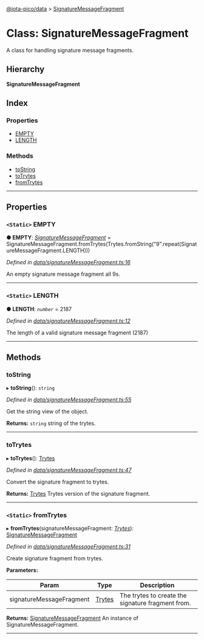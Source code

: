[@iota-pico/data](../README.md) > [SignatureMessageFragment](../classes/signaturemessagefragment.md)

# Class: SignatureMessageFragment

A class for handling signature message fragments.

## Hierarchy

**SignatureMessageFragment**

## Index

### Properties

* [EMPTY](signaturemessagefragment.md#empty)
* [LENGTH](signaturemessagefragment.md#length)

### Methods

* [toString](signaturemessagefragment.md#tostring)
* [toTrytes](signaturemessagefragment.md#totrytes)
* [fromTrytes](signaturemessagefragment.md#fromtrytes)

---

## Properties

<a id="empty"></a>

### `<Static>` EMPTY

**● EMPTY**: *[SignatureMessageFragment](signaturemessagefragment.md)* =  SignatureMessageFragment.fromTrytes(Trytes.fromString("9".repeat(SignatureMessageFragment.LENGTH)))

*Defined in [data/signatureMessageFragment.ts:16](https://github.com/iota-pico/data/blob/a9ecaa2/src/data/signatureMessageFragment.ts#L16)*

An empty signature message fragment all 9s.

___
<a id="length"></a>

### `<Static>` LENGTH

**● LENGTH**: *`number`* = 2187

*Defined in [data/signatureMessageFragment.ts:12](https://github.com/iota-pico/data/blob/a9ecaa2/src/data/signatureMessageFragment.ts#L12)*

The length of a valid signature message fragment (2187)

___

## Methods

<a id="tostring"></a>

###  toString

▸ **toString**(): `string`

*Defined in [data/signatureMessageFragment.ts:55](https://github.com/iota-pico/data/blob/a9ecaa2/src/data/signatureMessageFragment.ts#L55)*

Get the string view of the object.

**Returns:** `string`
string of the trytes.

___
<a id="totrytes"></a>

###  toTrytes

▸ **toTrytes**(): [Trytes](trytes.md)

*Defined in [data/signatureMessageFragment.ts:47](https://github.com/iota-pico/data/blob/a9ecaa2/src/data/signatureMessageFragment.ts#L47)*

Convert the signature fragment to trytes.

**Returns:** [Trytes](trytes.md)
Trytes version of the signature fragment.

___
<a id="fromtrytes"></a>

### `<Static>` fromTrytes

▸ **fromTrytes**(signatureMessageFragment: *[Trytes](trytes.md)*): [SignatureMessageFragment](signaturemessagefragment.md)

*Defined in [data/signatureMessageFragment.ts:31](https://github.com/iota-pico/data/blob/a9ecaa2/src/data/signatureMessageFragment.ts#L31)*

Create signature fragment from trytes.

**Parameters:**

| Param | Type | Description |
| ------ | ------ | ------ |
| signatureMessageFragment | [Trytes](trytes.md) |  The trytes to create the signature fragment from. |

**Returns:** [SignatureMessageFragment](signaturemessagefragment.md)
An instance of SignatureMessageFragment.

___

